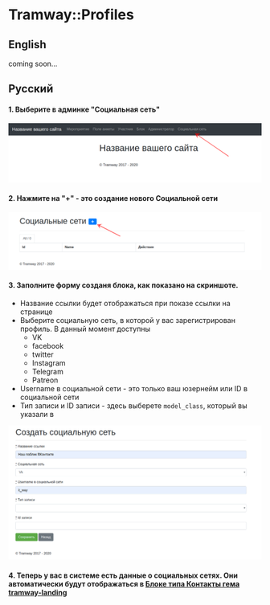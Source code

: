 # Tramway::Profiles

## English

coming soon...

## Русский

#### 1. Выберите в админке "Социальная сеть"
![admin-1](https://raw.githubusercontent.com/ulmic/tramway-dev/develop/tramway-profiles/docs/admin-1.png)

#### 2. Нажмите на "+" - это создание нового Социальной сети
![admin-2](https://raw.githubusercontent.com/ulmic/tramway-dev/develop/tramway-profiles/docs/admin-2.png)

#### 3. Заполните форму созданя блока, как показано на скриншоте.

* Название ссылки будет отображаться при показе ссылки на странице
* Выберите социальную сеть, в которой у вас зарегистрирован профиль. В данный момент доступны
  * VK
  * facebook
  * twitter
  * Instagram
  * Telegram
  * Patreon
* Username в социальной сети - это только ваш юзернейм или ID в социальной сети
* Тип записи и ID записи - здесь выберете `model_class`, который вы указали в 

![admin-3](https://raw.githubusercontent.com/ulmic/tramway-dev/develop/tramway-profiles/docs/admin-3.png)

#### 4. Теперь у вас в системе есть данные о социальных сетях. Они автоматически будут отображаться в [Блоке типа Контакты гема tramway-landing](https://github.com/ulmic/tramway-dev/blob/develop/tramway-landing/docs/contacts/main.md)
